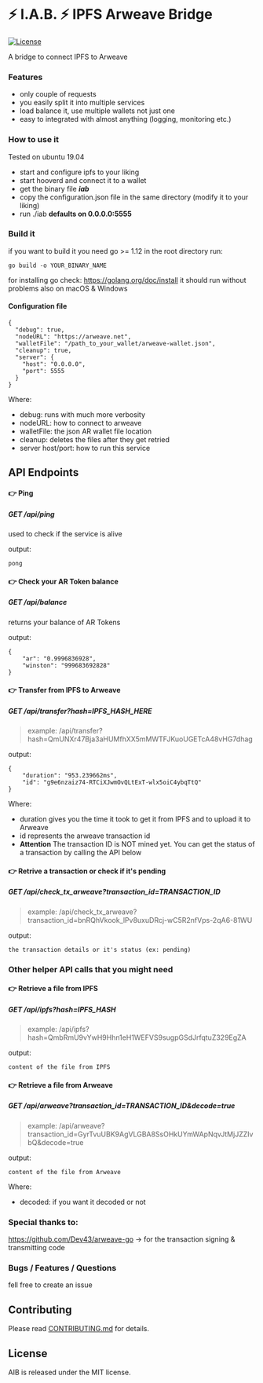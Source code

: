 # :zap: I.A.B. :zap: **I**PFS **A**rweave **B**ridge 

[![License](http://img.shields.io/badge/license-MIT-blue.svg)](https://github.com/AndreiD/arweave-ipfs-bridge/blob/master/LICENSE)

A bridge to connect IPFS to Arweave

### Features

- only couple of requests
- you easily split it into multiple services
- load balance it, use multiple wallets not just one
- easy to integrated with almost anything (logging, monitoring etc.)

### How to use it

Tested on ubuntu 19.04

- start and configure ipfs to your liking
- start hooverd and connect it to a wallet
- get the binary file ***iab***
- copy the configuration.json file in the same directory (modify it to your liking)
- run ./iab **defaults on 0.0.0.0:5555**

### Build it

if you want to build it you need go >= 1.12
in the root directory run: 

~~~~
go build -o YOUR_BINARY_NAME
~~~~

for installing go check: https://golang.org/doc/install
it should run without problems also on macOS & Windows

#### Configuration file

~~~~
{
  "debug": true,
  "nodeURL": "https://arweave.net",
  "walletFile": "/path_to_your_wallet/arweave-wallet.json",
  "cleanup": true,
  "server": {
    "host": "0.0.0.0",
    "port": 5555
  }
}
~~~~

Where:

- debug: runs with much more verbosity
- nodeURL: how to connect to arweave
- walletFile: the json AR wallet file location
- cleanup: deletes the files after they get retried
- server host/port: how to run this service

## API Endpoints

#### :point_right: Ping
##### GET /api/ping 
   
used to check if the service is alive

output:
~~~~
pong
~~~~
   
#### :point_right: Check your AR Token balance
##### GET /api/balance

returns your balance of AR Tokens

output:
~~~~
{
    "ar": "0.9996836928",
    "winston": "999683692828"
}
~~~~
   
#### :point_right: Transfer from IPFS to Arweave
##### GET /api/transfer?hash=IPFS_HASH_HERE

> example: /api/transfer?hash=QmUNXr47Bja3aHUMfhXX5mMWTFJKuoUGETcA48vHG7dhag

output:
~~~~
{
    "duration": "953.239662ms",
    "id": "g9e6nzaiz74-RTCiXJwmOvQLtExT-wlx5oiC4ybqTtQ"
}
~~~~

Where:

- duration gives you the time it took to get it from IPFS and to upload it to Arweave
- id represents the arweave transaction id
- **Attention** The transaction ID is NOT mined yet. You can get the status of a transaction by calling the API below

   
#### :point_right: Retrive a transaction or check if it's pending
##### GET /api/check_tx_arweave?transaction_id=TRANSACTION_ID

> example: /api/check_tx_arweave?transaction_id=bnRQhVkook_lPv8uxuDRcj-wC5R2nfVps-2qA6-81WU

output:
~~~~
the transaction details or it's status (ex: pending)
~~~~


### Other helper API calls that you might need

#### :point_right: Retrieve a file from IPFS

##### GET /api/ipfs?hash=IPFS_HASH

> example: /api/ipfs?hash=QmbRmU9vYwH9Hhn1eH1WEFVS9sugpGSdJrfqtuZ329EgZA

output:
~~~~
content of the file from IPFS
~~~~

#### :point_right: Retrieve a file from Arweave

##### GET /api/arweave?transaction_id=TRANSACTION_ID&decode=true

> example: /api/arweave?transaction_id=GyrTvuUBK9AgVLGBA8SsOHkUYmWApNqvJtMjJZZIvbQ&decode=true

output:
~~~~
content of the file from Arweave
~~~~

Where:

- decoded: if you want it decoded or not

### Special thanks to:

https://github.com/Dev43/arweave-go -> for the transaction signing & transmitting code

### Bugs / Features / Questions

fell free to create an issue

## Contributing

Please read [CONTRIBUTING.md](CONTRIBUTING.md) for details.



## License

AIB is released under the MIT license.